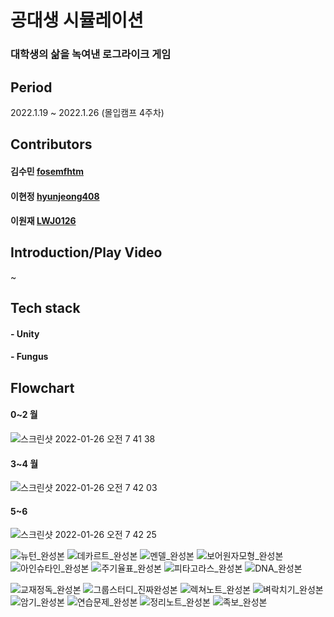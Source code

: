 # 공대생 시뮬레이션
### 대학생의 삶을 녹여낸 로그라이크 게임



## Period
2022.1.19 ~ 2022.1.26 (몰입캠프 4주차)

## Contributors
#### 김수민 [fosemfhtm](https://github.com/fosemfhtm)
#### 이현정 [hyunjeong408](https://github.com/hyunjeong408)
#### 이원재 [LWJ0126](https://github.com/LWJ0126)

## Introduction/Play Video
~

## Tech stack
#### - Unity
#### - Fungus

## Flowchart

#### 0~2 월
![스크린샷 2022-01-26 오전 7 41 38](https://user-images.githubusercontent.com/96766097/151072104-8fff5bb0-e583-4f85-b00f-ef2ccd7c35fe.png)

#### 3~4 월
![스크린샷 2022-01-26 오전 7 42 03](https://user-images.githubusercontent.com/96766097/151072100-2984f861-94c1-427c-b121-c1fc5d609278.png)

#### 5~6 
![스크린샷 2022-01-26 오전 7 42 25](https://user-images.githubusercontent.com/96766097/151072090-3f49785d-637e-4275-957f-a37106d41230.png)


![뉴턴_완성본](https://user-images.githubusercontent.com/96766097/151119960-10b95e92-44e7-413c-a6b6-783a80099778.png)
![데카르트_완성본](https://user-images.githubusercontent.com/96766097/151119968-40058d71-71ee-4bb7-a40d-c7c519d43f9e.png)
![멘델_완성본](https://user-images.githubusercontent.com/96766097/151119970-dc838566-fdae-45b2-bcbb-2a68a5172ad3.png)
![보어원자모형_완성본](https://user-images.githubusercontent.com/96766097/151119972-01327113-56e4-4457-a98c-5dbe1eb727bc.png)
![아인슈타인_완성본](https://user-images.githubusercontent.com/96766097/151119974-5a1d3073-5941-46a7-9fca-b6323f27ccdc.png)
![주기율표_완성본](https://user-images.githubusercontent.com/96766097/151119977-147b1c00-7985-47a1-b59e-cb2a3497f44b.png)
![피타고라스_완성본](https://user-images.githubusercontent.com/96766097/151119979-1897c515-3aa9-4b19-afc9-9d6f491b9e63.png)
![DNA_완성본](https://user-images.githubusercontent.com/96766097/151119981-687b5e24-1a64-459b-be33-5e5d20896b9b.png)


![교재정독_완성본](https://user-images.githubusercontent.com/96766097/151120072-7bcae5f7-ebf3-4474-a096-a9de6a7cbd2b.png)
![그룹스터디_진짜완성본](https://user-images.githubusercontent.com/96766097/151120076-e68b89bb-2543-4b83-9156-6d8716b84a08.png)
![렉쳐노트_완성본](https://user-images.githubusercontent.com/96766097/151120080-8f455db9-2a54-4723-8471-58d8660ff3e9.png)
![벼락치기_완성본](https://user-images.githubusercontent.com/96766097/151120083-3af457e5-8988-498b-aae3-bc4b38fc19b0.png)
![암기_완성본](https://user-images.githubusercontent.com/96766097/151120088-ec43c598-82d5-47f1-a51b-da37d8733a07.png)
![연습문제_완성본](https://user-images.githubusercontent.com/96766097/151120090-57e3718d-02cb-46d9-883b-987dd28e6989.png)
![정리노트_완성본](https://user-images.githubusercontent.com/96766097/151120093-25920f93-9fa8-4739-9f49-d449bed6e104.png)
![족보_완성본](https://user-images.githubusercontent.com/96766097/151120095-e9f79988-6904-49bc-b236-ac7166891b4b.png)
